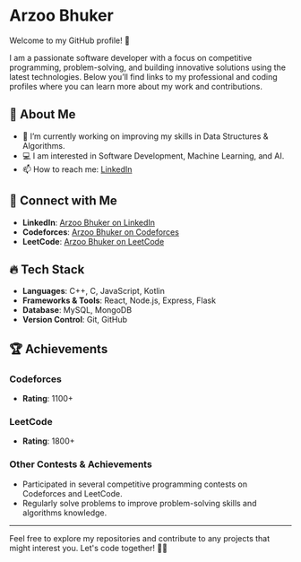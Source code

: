 # Arzoo Bhuker

Welcome to my GitHub profile! 👋

I am a passionate software developer with a focus on competitive programming, problem-solving, and building innovative solutions using the latest technologies. Below you’ll find links to my professional and coding profiles where you can learn more about my work and contributions.

## 🚀 About Me

- 🌱 I’m currently working on improving my skills in Data Structures & Algorithms.
- 💻 I am interested in Software Development, Machine Learning, and AI.
- 📫 How to reach me: [LinkedIn](https://www.linkedin.com/in/arzoo-bhuker-/) 

## 🔗 Connect with Me

- **LinkedIn**: [Arzoo Bhuker on LinkedIn](https://www.linkedin.com/in/arzoo-bhuker-/)
- **Codeforces**: [Arzoo Bhuker on Codeforces](https://codeforces.com/profile/arzoobhuker09)
- **LeetCode**: [Arzoo Bhuker on LeetCode](https://leetcode.com/u/arzoobhuker/)


## 🔥 Tech Stack

- **Languages**: C++, C, JavaScript, Kotlin
- **Frameworks & Tools**: React, Node.js, Express, Flask
- **Database**: MySQL, MongoDB
- **Version Control**: Git, GitHub

## 🏆 Achievements

### Codeforces
- **Rating**: 1100+

### LeetCode
- **Rating**: 1800+

### Other Contests & Achievements
- Participated in several competitive programming contests on Codeforces and LeetCode.
- Regularly solve problems to improve problem-solving skills and algorithms knowledge.


---

Feel free to explore my repositories and contribute to any projects that might interest you. Let's code together! 👩‍💻
